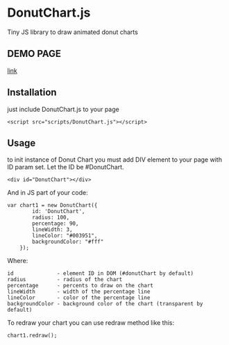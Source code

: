 # DonutChart.js
Tiny JS library to draw animated donut charts
## DEMO PAGE
[link](http://mazurinv.ru/demo/DonutChart/)
## Installation

just include DonutChart.js to your page
```
<script src="scripts/DonutChart.js"></script>
```

## Usage
to init instance of Donut Chart you must add DIV element to your page with ID param set.
Let the ID be #DonutChart.
```
<div id="DonutChart"></div>
```
And in JS part of your code:
```
var chart1 = new DonutChart({
        id: 'DonutChart',
        radius: 100,
        percentage: 90,
        lineWidth: 3,
        lineColor: "#003951",
        backgroundColor: "#fff"
    });
```
Where:
```
id              - element ID in DOM (#donutChart by default) 
radius          - radius of the chart
percentage      - percents to draw on the chart
lineWidth       - width of the percentage line
lineColor       - color of the percentage line
backgroundColor - background color of the chart (transparent by default)
```

To redraw your chart you can use redraw method like this:

```
chart1.redraw();
```